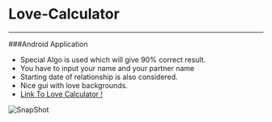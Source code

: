 # Love-Calculator
_________________________________________
###Android Application

* Special Algo is used which will give 90% correct result.
* You have to input your name and your partner name
* Starting date of relationship is also considered.
* Nice gui with love backgrounds.
* [Link To Love Calculator !](http://amzn.to/1FVwLoI)


![SnapShot](http://s30.postimg.org/escvbicgt/snap1.jpg?noCache=1426879866)
